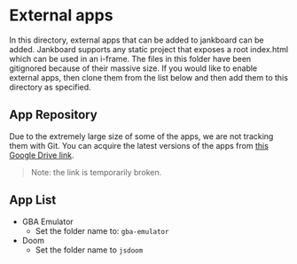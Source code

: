 # External apps

In this directory, external apps that can be added to jankboard can be added. Jankboard supports any static project that exposes a root index.html
which can be used in an i-frame. The files in this folder have been gitignored because of their massive size. If you would like to enable external apps, then clone them from the list below and then add them to this directory as specified.

## App Repository

Due to the extremely large size of some of the apps, we are not tracking them with Git.
You can acquire the latest versions of the apps from [this Google Drive link](about:blank).

> Note: the link is temporarily broken.

## App List

- GBA Emulator
  - Set the folder name to: `gba-emulator`
- Doom
  - Set the folder name to `jsdoom`
